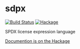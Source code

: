 # sdpx

[![Build Status](https://travis-ci.org/phadej/spdx.svg?branch=master)](https://travis-ci.org/phadej/spdx)
[![Hackage](https://img.shields.io/hackage/v/spdx.svg)](http://hackage.haskell.org/package/spdx)

SPDX license expression language

[Documention is on the Hackage](http://hackage.haskell.org/package/spdx)

